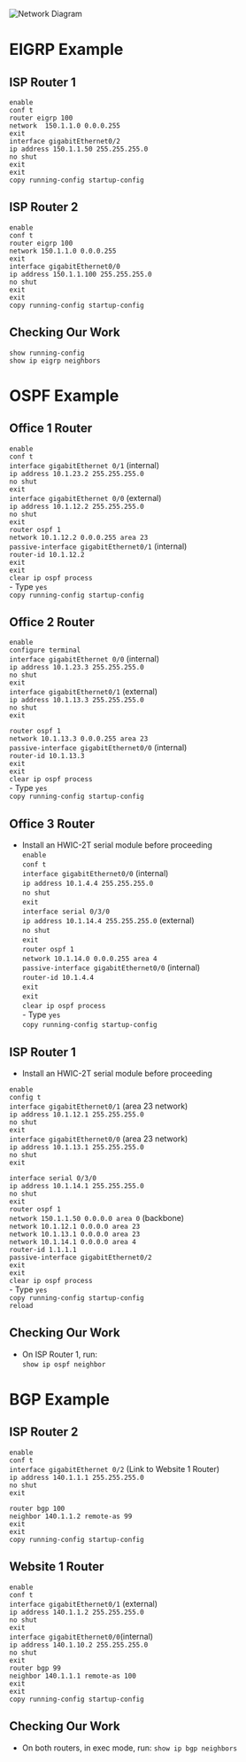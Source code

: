 ![Network Diagram](network_diagram.jpg)
# EIGRP Example
## ISP Router 1
`enable` <br />
`conf t` <br />
`router eigrp 100` <br />
`network  150.1.1.0 0.0.0.255` <br />
`exit` <br />
`interface gigabitEthernet0/2` <br />
`ip address 150.1.1.50 255.255.255.0` <br />
`no shut` <br />
`exit` <br />
`exit` <br />
`copy running-config startup-config` <br />
## ISP Router 2
`enable` <br /> 
`conf t` <br />
`router eigrp 100` <br />
`network 150.1.1.0 0.0.0.255` <br />
`exit` <br />
`interface gigabitEthernet0/0` <br />
`ip address 150.1.1.100 255.255.255.0` <br />
`no shut` <br />
`exit` <br />
`exit` <br />
`copy running-config startup-config` <br />

## Checking Our Work
`show running-config` <br />
`show ip eigrp neighbors` <br />

<!---
# Setting Up Server 2
- On Website 2 Router in IOS: <br />
`enable` <br />
`conf t` <br />
`ip address 200.1.1.10 255.255.255.0` <br />
- On the Website 2 Server under services:
	- Enable HTTPS
- Same server but under Config -> Global -> Settings
	- Set the Gateway/DNS IPv4 to static with the Default Gateway IP address as 200.1.1.10
- Same server but now under Config -> Interface -> FastEthernet0
	- Set the IP configuration to static with IPv4 address 200.1.1.20
	- The subnet mask should autofill to 255.255.255.0. This is what we want!

# What's Next?
- At this point we might be tempted to set up a desktop | laptop | workstation ASAP so we can test connection to the website 
	- This can be accomplished using the same commands and approach we've used thus far. Meaning it's not a difficult-enough of a task for the purpose of this exercise. We will therefore hold off on this step! 
-->
<!---
- The next step will be to set up a VLAN between offices 1 and 3. The decision for this is not completely arbitrary. Notice how these two offices have similar types of computers on their network: desktops, workstations, and laptops. For the purposes of our scenario, let these be geographically separated offices which need to act as one network!
- Before we can worry about VLAN configurations, which is something we'll accomplish on the switches, we must first set up the intermediary routers.
-->
# OSPF Example
## Office 1 Router
`enable` <br />
`conf t` <br />
`interface gigabitEthernet 0/1` (internal) <br /> 
`ip address 10.1.23.2 255.255.255.0` <br />
`no shut` <br />
`exit` <br />
`interface gigabitEthernet 0/0` (external) <br />
`ip address 10.1.12.2 255.255.255.0` <br />
`no shut` <br />
`exit` <br />
`router ospf 1` <br />
`network 10.1.12.2 0.0.0.255 area 23` <br />
`passive-interface gigabitEthernet0/1` (internal) <br />
`router-id 10.1.12.2` <br />
`exit` <br />
`exit` <br />
`clear ip ospf process` <br />
	- Type `yes` <br />
`copy running-config startup-config` <br />

## Office 2 Router
`enable` <br />
`configure terminal` <br />
`interface gigabitEthernet 0/0` (internal) <br />
`ip address 10.1.23.3 255.255.255.0` <br />
`no shut` <br />
`exit` <br />
`interface gigabitEthernet0/1` (external) <br />
`ip address 10.1.13.3 255.255.255.0` <br />
`no shut` <br />
`exit` <br />
<!-- `interface loopback 0` (We do this to set the Router ID)<br />
`ip address 3.3.3.3 255.255.255.0` <br />
`no shut` <br />
`exit` <br /> -->
`router ospf 1` <br />
`network 10.1.13.3 0.0.0.255 area 23` <br />
`passive-interface gigabitEthernet0/0` (internal) <br />
`router-id 10.1.13.3` <br />
`exit` <br />
`exit` <br />
`clear ip ospf process` <br />
        - Type `yes` <br />
`copy running-config startup-config` <br />

## Office 3 Router
 - Install an HWIC-2T serial module before proceeding <br />
`enable` <br />
`conf t` <br />
`interface gigabitEthernet0/0` (internal) <br />
`ip address 10.1.4.4 255.255.255.0` <br />
`no shut` <br />
`exit` <br />
`interface serial 0/3/0` <br />
`ip address 10.1.14.4 255.255.255.0` (external) <br />
`no shut` <br /> 
`exit` <br />
`router ospf 1` <br />
`network 10.1.14.0 0.0.0.255 area 4` <br />
`passive-interface gigabitEthernet0/0` (internal) <br />
`router-id 10.1.4.4` <br />
`exit` <br />
`exit` <br />
`clear ip ospf process` <br />
        - Type `yes` <br />
`copy running-config startup-config` <br />

## ISP Router 1
 - Install an HWIC-2T serial module before proceeding <br />

`enable` <br />
`config t` <br />
`interface gigabitEthernet0/1` (area 23 network) <br />
`ip address 10.1.12.1 255.255.255.0` <br />
`no shut` <br />
`exit` <br />
`interface gigabitEthernet0/0` (area 23 network) <br />
`ip address 10.1.13.1 255.255.255.0` <br />
`no shut` <br />
`exit` <br />
<!--`interface fastEthernet0/3/0` <br />
`ip address 10.1.14.1 255.255.255.0` <br />
	- But wait, we have an error! We can't run the ip command!
	- Turns out it's a switchport. Long story short, it's a port on a router that is acting like a port on a switch. We can't assign an IP to it so let's remove the cable, power off the device, and install a gigabit port to use instead. - Press delete and select the cable connecting ISP router 1 with Office 3 Router
- Open ISP Router 1 again and select the physical GUI tab
	- Power off the switch
	- Remove all of the HWIC-4ESW modules.
	- Add an HWIC-2T serial terminal module
	- Apply WIC covers to the blank spots 
- On Office 3 Router, we must now also add an HWIC-2T panel
	- Because we removed the gigabit interface, we must redo the commands for the external interface on Office 3 Router
- On Office 3 Router, we run:
`enable` <br />
`conf t` <br />
`interface serial 0/2/0` <br />
`ip address 10.1.14.4 255.255.255.0` <br />
	- We now get an error that it overlaps with GigabitEthernet0/1
	- Let's config that interface and use `no`
- Back on the serial connection, let's try again:
`ip address 10.1.14.4 255.255.255.0` <br />
`exit` <br />
`exit` <br />
`copy running-config startup-config` <br />
- Now we finally get to go back to ISP Router 1
- Reconnect the ISP Router 1 and the Office 3 Router
- Now let's give the serial interface an address -->
`interface serial 0/3/0` <br />
`ip address 10.1.14.1 255.255.255.0` <br />
`no shut` <br />
`exit` <br />
`router ospf 1` <br />
`network 150.1.1.50 0.0.0.0 area 0` (backbone) <br />
`network 10.1.12.1 0.0.0.0 area 23` <br />
`network 10.1.13.1 0.0.0.0 area 23` <br />
`network 10.1.14.1 0.0.0.0 area 4` <br />
`router-id 1.1.1.1` <br />
`passive-interface gigabitEthernet0/2` <br />
`exit` <br />
`exit`<br />
`clear ip ospf process` <br />
        - Type `yes` <br />
`copy running-config startup-config` <br />
`reload` <br />
## Checking Our Work
 - On ISP Router 1, run: <br />
`show ip ospf neighbor` <br />
# BGP Example
## ISP Router 2
`enable` <br />
`conf t` <br />
`interface gigabitEthernet 0/2` (Link to Website 1 Router)<br />
`ip address 140.1.1.1 255.255.255.0` <br />
`no shut` <br />
`exit` <br />
<!--`interface gigabitEthernet 0/2` <br />
`ip address 160.1.1.1 255.255.255.0` <br />
`no shut` <br />
`exit` <br />
`router bgp 100` <br />
`network 140.1.1.0 mask 255.255.255.0` <br />
`network 160.1.1.0 mask 255.255.255.0` <br />
`exit` <br /> -->
`router bgp 100` <br />
`neighbor 140.1.1.2 remote-as 99` <br />
`exit` <br />
`exit` <br />
`copy running-config startup-config` <br />


## Website 1 Router
`enable`<br />
`conf t` <br />
`interface gigabitEthernet0/1` (external) <br />
`ip address 140.1.1.2 255.255.255.0` <br />
`no shut` <br />
`exit` <br />
`interface gigabitEthernet0/0`(internal) <br />
`ip address 140.1.10.2 255.255.255.0` <br />
`no shut` <br />
`exit` <br />
`router bgp 99` <br />
`neighbor 140.1.1.1 remote-as 100` <br />
`exit` <br />
`exit` <br />
`copy running-config startup-config` <br />
<!--
## Website 2 Router
`enable` <br />
`conf t` <br />
`interface gigabitEthernet0/1` <br />
`ip address 160.1.1.2 255.255.255.0` <br />
`ip address 160.1.10.2 255.255.255.0` <br />
`exit` <br />
`exit` <br />
`copy running-config startup-config` <br /> -->
## Checking Our Work
 - On both routers, in exec mode, run:
`show ip bgp neighbors` <br />

